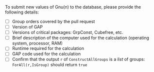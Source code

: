 To submit new values of Gnu(n) to the database, please provide the following details:
- [ ] Group orders covered by the pull request
- [ ] Version of GAP
- [ ] Versions of critical packages: GrpConst, Cubefree, etc.
- [ ] Brief description of the computer used for the calculation (operating system, processor, RAM)
- [ ] Runtime required for the calculation
- [ ] GAP code used for the calculation
- [ ] Confirm that the output `r` of `ConstructAllGroups` is a *list* of groups: 
      `ForAll(r,IsGroup)` should return `true`
